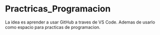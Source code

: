 # Practricas_Programacion
La idea es aprender a usar GitHub a traves de VS Code. Ademas de usarlo como espacio para practicas de programacion. 
